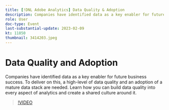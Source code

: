 ```yaml
---
title: [!DNL Adobe Analytics] Data Quality & Adoption
description: Companies have identified data as a key enabler for future business success. To deliver on this, a high-level of data quality and an adoption of a mature data stack are needed. Learn how you can build data quality into every aspect of analytics and create a shared culture around it.
role: User
doc-type: Event
last-substantial-update: 2023-02-09
kt: 11850
thumbnail: 3414203.jpeg
---
```


# Data Quality and Adoption

Companies have identified data as a key enabler for future business success. To deliver on this, a high-level of data quality and an adoption of a mature data stack are needed. Learn how you can build data quality into every aspect of analytics and create a shared culture around it.

>[!VIDEO](https://video.tv.adobe.com/v/3414203/?quality=12&learn=on)

